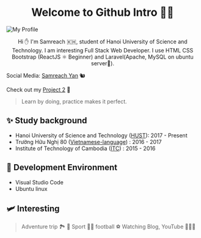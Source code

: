 <h1 align="center">Welcome to Github Intro 👋👋 </h1>

![My Profile](https://scontent.fhan2-6.fna.fbcdn.net/v/t1.0-9/51288998_1637761069704111_1403496382056103936_o.jpg?_nc_cat=104&_nc_sid=19026a&_nc_ohc=mE0LNfepeqAAX_PgLRH&_nc_ht=scontent.fhan2-6.fna&oh=1fff1c6e05055b81c9fb3908b66d6952&oe=5F8992C8)

<p align="center">
    Hi ✋ I'm Samreach 🇰🇭, student of Hanoi University of Science and Technology. I am interesting Full Stack Web Developer. I use HTML CSS Bootstrap (ReactJS ⚛️ Beginner) and Laravel(Apache, MySQL on ubuntu server🐧). 
</p>

Social Media: [Samreach Yan](https://fb.me/yan.samreach) 🐿

Check out my [Project 2](http://samreach.tk) 🦥

> Learn by doing, practice makes it perfect.

## ✨ Study background

* Hanoi University of Science and Technology ([HUST](https://hust.edu.vn/)): 2017 - Present 
* Trường Hữu Nghị 80 ([Vietnamese-language](https://www.huunghi80.edu.vn)) : 2016 - 2017
* Institute of Technology of Cambodia ([ITC](http://www.itc.edu.kh/en/)) : 2015 - 2016

## 🚀 Development Environment

* Visual Studio Code
* Ubuntu linux

## 🛩 Interesting
> Adventure trip 🏞 🌄 
> Sport ⛹🏽 football ⚽️
> Watching Blog, YouTube 🧑🏿‍💻
